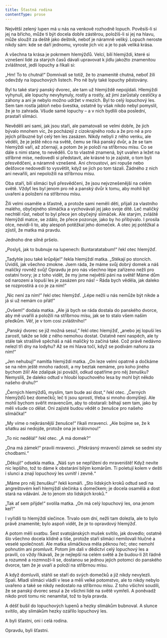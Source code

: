 ```yaml
---
title: Šťastná rodina
contentType: prose
---
```


<section>

Největší zelený lupen má u nás na venkově rozhodně lopuch. Pověsíš-li si jej na břicho, může ti být docela dobře zástěrou, položíš-li si jej na hlavu, může sloužit za deště jako deštník, neboť je náramně veliký. Lopuch neroste nikdy sám: kde se daří jednomu, vyroste jich víc a je to pak veliká krása.

A všechna ta krása je pokrmem hlemýžďů. Velcí, bílí hlemýždi, které si vznešení lidé za starých časů dávali upravovat k jídlu jakožto znamenitou zvláštnost, jedli lopuchy a říkali si:

„Hm! To to chutná!“ Domnívali se totiž, že to znamenitě chutná, neboť žili odevždy na lopuchových listech. Pro ně byly také lopuchy pěstovány.

Byl tu také starý panský dvorec, ale tam už hlemýždě nepojídali. Hlemýždi vyhynuli, ale lopuchy nevyhynuly, rostly a rostly, až jimi zarůstaly cestičky a záhony a ani je nebylo možno udržet v mezích. Byl to celý lopuchový les. Sem tam rostla jabloň nebo švestka, ostatně by však nikdo nebyl pomyslil, že je to zahrada. Všude samé lopuchy – a v nich bydlili oba poslední, prastaří slimáci.

Nevěděli ani sami, jak jsou staří, ale pamatovali se velmi dobře, že jich bývalo mnohem víc, že pocházejí z cizokrajného rodu a že pro ně a pro jejich příbuzné byl celý ten les zasázen. Nikdy nebyli z něho venku, ale věděli, že je ještě něco na světě, čemu se říká panský dvůr, a že se tam hlemýždi vaří, až zčernají, a potom že je položí na stříbrnou mísu. Co se dále s nimi stane, to nevěděli. Co to vlastně znamená, být uvařen a ležet na stříbrné míse, nedovedli si představit, ale krásné to je zajisté, o tom byli přesvědčeni, a náramně vznešené. Ani chroustovi, ani ropuše nebo dešťovce nedovedli to vysvětlit, když se jich po tom tázali. Žádného z nich ani nevařili, ani nepoložili na stříbrnou mísu.

Oba staří, bílí slimáci byli přesvědčeni, že jsou nejvznešenější na celém světě. Vždyť les byl jenom pro ně a panský dvůr k tomu, aby mohli být uvařeni a položeni na stříbrnou mísu.

Žili velmi osaměle a šťastně, a protože sami neměli děti, přijali za vlastního malého, obyčejného slimáčka a vychovávali jej jako svoje dítě. Leč maličký nechtěl růst, neboť to byl přece jen obyčejný slimáček. Ale starým, zvláště hlemýždí matce, se zdálo, že přece pozoruje, jako by ho přibývalo. I prosila otce, nevidí-li to, aby alespoň potěžkal jeho domeček. A otec jej potěžkal a zjistil, že matka má pravdu.

Jednoho dne silně pršelo.

„Poslyš, jak to bubnuje na lupenech: Buntaratatabum!“ řekl otec hlemýžď.

„Tadyhle jsou také krůpěje!“ řekla hlemýždí matka. „Stékají po stoncích. Uvidíš, jak všechno zmokne. Jsem ráda, že máme svůj dobrý domek a náš maličký rovněž svůj! Opravdu je pro nás všechno lépe zařízeno nežli pro ostatní tvory; je z toho vidět, že my jsme největší páni na světě! Máme dům od narození a lopuší les je zasázen pro nás! – Ráda bych věděla, jak daleko se rozprostírá a co je za ním!“

„Nic není za ním!“ řekl otec hlemýžď. „Lépe nežli u nás nemůže být nikde a já si už nemám co přát!“

„Ovšem!“ dodala matka. „Ale já bych se ráda dostala do panského dvorce, aby mě uvařili a položili na stříbrnou mísu, jak se to stalo všem našim předkům. Věř, je v tom cosi zvláštního!“

„Panský dvorec se již možná sesul,“ řekl otec hlemýžď, „anebo jej lopuší les zarostl, takže se lidé z něho nemohou dostat. Ostatně není naspěch, ale ty stále tak strašlivě spěcháš a náš maličký to začíná také. Což právě nedávno nelezl tři dny na lodyhu? Až se mi hlava točí, když se podívám nahoru za ním!“

„Jen nehubuj!“ namítla hlemýždí matka. „On leze velmi opatrně a dočkáme se na něm ještě mnoho radosti, a my beztak nemáme, pro koho jiného bychom žili! Ale zdalipak jsi povážil, odkud opatříme pro něj ženušku? Nemyslíš, že daleko odtud v hloubi lopuchového lesa by mohl být někdo našeho druhu?“

„Černých hlemýžďů, myslím, tam bude asi dost,“ řekl otec. „Černých hlemýžďů bez domečků; leč ti jsou sprostí, třeba si mnoho domýšlejí. Ale mohli bychom svěřit mravencům, aby to obstarali: běhají sem tam, jako by měli všude co dělat. Oni zajisté budou vědět o ženušce pro našeho slimáčka!“

„My víme o nejkrásnější ženušce!“ říkali mravenci. „Ale bojíme se, že k sňatku asi nedojde, protože ona je královnou!“

„To nic nedělá!“ řekl otec. „A má domek?“

„Ona má zámek!“ pravili mravenci. „Překrásný mravenčí zámek se sedmi sty chodbami.“

„Děkuji!“ odsekla matka. „Náš syn se nepřižení do mraveniště! Když nevíte nic lepšího, tož to dáme k obstarání bílým komárům. Ti poletují kolem v dešti i slunci a znají lopuchový les uvnitř i zevně.“

„Máme pro něj ženušku!“ řekli komáři. „Sto lidských kroků odtud sedí na angreštovém keři hlemýždí slečinka s domečkem; je docela osamělá a dost stará na vdávání. Je to jenom sto lidských kroků.“

„Tak ať sem přijde!“ svolila matka. „On má celý lopuchový les, ona jenom keř!“

I vyřídili to hlemýždí slečince. Trvalo osm dní, nežli tam dolezla, ale to bylo právě znamenité; bylo aspoň vidět, že je to opravdový hlemýžď.

A potom měli svatbu. Šest svatojánských mušek svítilo, jak dovedlo; ostatně šlo všechno docela klidně a tiše, protože staří slimáci nemilovali hlučné a veselé společnosti. Ale matka slimáčkova měla pěknou řeč; otec nemohl pohnutím ani promluvit. Potom jim dali v dědictví celý lopuchový les a pravili, co vždy říkávali, že je nejlepší na celém světě a že budou-li žít řádně a rozumně a rozmnoží-li se, dostanou se jednou jejich potomci do panského dvorce, tam že je uvaří a položí na stříbrnou mísu.

A když domluvili, stáhli se staří do svých domečků a již nikdy nevylezli. Spali. Mladí slimáci vládli v lese a měli velké potomstvo, ale to nikdy nebylo uvařeno a také se nikdy nedostalo na stříbrnou mísu. Z toho všichni soudili, že se panský dvorec sesul a že všichni lidé na světě vymřeli. A poněvadž nikdo proti tomu nic nenamítal, tož to byla pravda.

A déšť bušil do lopuchových lupenů a hezky slimákům bubnoval. A slunce svítilo, aby slimákům hezky ozářilo lopuchový les.

A byli šťastni, oni i celá rodina.

Opravdu, byli šťastni.

</section>
